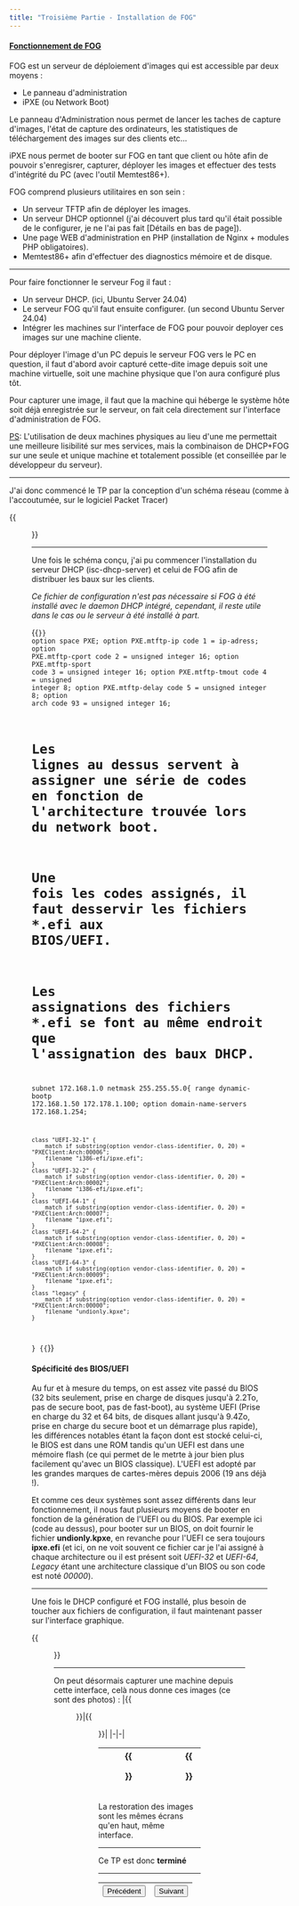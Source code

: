 ```yaml
---
title: "Troisième Partie - Installation de FOG"
---
```

#### <u>Fonctionnement de FOG</u>

FOG est un serveur de déploiement d'images qui est accessible par deux moyens :

- Le panneau d'administration
- iPXE (ou Network Boot)

Le panneau d'Administration nous permet de lancer les taches de capture d'images, l'état de capture des ordinateurs, les statistiques de téléchargement des images sur des clients etc...

iPXE nous permet de booter sur FOG en tant que client ou hôte afin de pouvoir s'enregisrer, capturer, déployer les images et effectuer des tests d'intégrité du PC (avec l'outil Memtest86+).

FOG comprend plusieurs utilitaires en son sein :

- Un serveur TFTP afin de déployer les images.
- Un serveur DHCP optionnel (j'ai découvert plus tard qu'il était possible de le configurer, je ne l'ai pas fait [Détails en bas de page]).
- Une page WEB d'administration en PHP (installation de Nginx + modules PHP obligatoires).
- Memtest86+ afin d'effectuer des diagnostics mémoire et de disque.

***
Pour faire fonctionner le serveur Fog il faut :

- Un serveur DHCP. (ici, Ubuntu Server 24.04)
- Le serveur FOG qu'il faut ensuite configurer. (un second Ubuntu Server 24.04)
- Intégrer les machines sur l'interface de FOG pour pouvoir deployer ces images sur une machine cliente.

Pour déployer l'image d'un PC depuis le serveur FOG vers le PC en question, il faut d'abord avoir capturé cette-dite image depuis soit une machine virtuelle, soit une machine physique que l'on aura configuré plus tôt.

Pour capturer une image, il faut que la machine qui héberge le système hôte soit déjà enregistrée sur le serveur, on fait cela directement sur l'interface d'administration de FOG.

<u>PS</u>: L'utilisation de deux machines physiques au lieu d'une me permettait une meilleure lisibilité sur mes services, mais la combinaison de DHCP+FOG sur une seule et unique machine et totalement possible (et conseillée par le développeur du serveur).
***

J'ai donc commencé le TP par la conception d'un schéma réseau (comme à l'accoutumée, sur le logiciel Packet Tracer)

{{<figure src="https://vhascoet-pro.github.io/portfolio-bts.github.io/pics/RDS2/FOG/sch_réseau-RDS2-FOG.png" alt="schéma réseau sur Packet Tracer Représentant deux machines virtuelles contenues dans un ordinateur principal, relié en réseau sur un serveur de diffusion d'adresses IP (DHCP) et sur le serveur FOG." position="center" style="border-radius: 8px;" caption="" captionPosition="right" captionStyle="color: black;" >}}

***

Une fois le schéma conçu, j'ai pu commencer l'installation du serveur DHCP (isc-dhcp-server) et celui de FOG afin de distribuer les baux sur les clients.

*Ce fichier de configuration n'est pas nécessaire si FOG à été installé avec le daemon DHCP intégré, cependant, il reste utile dans le cas ou le serveur à été installé à part.*

{{<code language="cpp" title="extrait de /etc/dhcp/dhcpd.conf" id="1" expand="Montrer" collapse="Cacher" isCollapsed="false">}}
option space PXE;
option PXE.mtftp-ip        code 1 = ip-adress;
option PXE.mtftp-cport     code 2 = unsigned integer 16;
option PXE.mtftp-sport     code 3 = unsigned integer 16;
option PXE.mtftp-tmout     code 4 = unsigned integer 8;
option PXE.mtftp-delay     code 5 = unsigned integer 8;
option arch code 93 = unsigned integer 16;

# Les lignes au dessus servent à assigner une série de codes en fonction de l'architecture trouvée lors du network boot.
# Une fois les codes assignés, il faut desservir les fichiers *.efi aux BIOS/UEFI.
# Les assignations des fichiers *.efi se font au même endroit que l'assignation des baux DHCP.

subnet 172.168.1.0 netmask 255.255.55.0{
    range dynamic-bootp 172.168.1.50 172.178.1.100;
    option domain-name-servers 172.168.1.254;

    class "UEFI-32-1" {
        match if substring(option vendor-class-identifier, 0, 20) = "PXEClient:Arch:00006";
        filename "i386-efi/ipxe.efi";
    }
    class "UEFI-32-2" {
        match if substring(option vendor-class-identifier, 0, 20) = "PXEClient:Arch:00002";
        filename "i386-efi/ipxe.efi";
    }
    class "UEFI-64-1" {
        match if substring(option vendor-class-identifier, 0, 20) = "PXEClient:Arch:00007";
        filename "ipxe.efi";
    }
    class "UEFI-64-2" {
        match if substring(option vendor-class-identifier, 0, 20) = "PXEClient:Arch:00008";
        filename "ipxe.efi";
    }
    class "UEFI-64-3" {
        match if substring(option vendor-class-identifier, 0, 20) = "PXEClient:Arch:00009";
        filename "ipxe.efi";
    }
    class "legacy" {
        match if substring(option vendor-class-identifier, 0, 20) = "PXEClient:Arch:00000";
        filename "undionly.kpxe";
    }
}
{{</code>}}
#### Spécificité des BIOS/UEFI
Au fur et à mesure du temps, on est assez vite passé du BIOS (32 bits seulement, prise en charge de disques jusqu'à 2.2To, pas de secure boot, pas de fast-boot), au système UEFI (Prise en charge du 32 et 64 bits, de disques allant jusqu'à 9.4Zo, prise en charge du secure boot et un démarrage plus rapide), les différences notables étant la façon dont est stocké celui-ci, le BIOS est dans une ROM tandis qu'un UEFI est dans une mémoire flash (ce qui permet de le metrte à jour bien plus facilement qu'avec un BIOS classique).
L'UEFI est adopté par les grandes marques de cartes-mères depuis 2006 (19 ans déjà !).

Et comme ces deux systèmes sont assez différents dans leur fonctionnement, il nous faut plusieurs moyens de booter en fonction de la génération de l'UEFI ou du BIOS.
Par exemple ici (code au dessus), pour booter sur un BIOS, on doit fournir le fichier **undionly.kpxe**, en revanche pour l'UEFI ce sera toujours **ipxe.efi** (et ici, on ne voit souvent ce fichier car je l'ai assigné à chaque architecture ou il est présent soit *UEFI-32* et *UEFI-64*, *Legacy* étant une architecture classique d'un BIOS ou son code est noté *00000*).
***
Une fois le DHCP configuré et FOG installé, plus besoin de toucher aux fichiers de configuration, il faut maintenant passer sur l'interface graphique.

{{<figure src="https://vhascoet-pro.github.io/portfolio-bts.github.io/pics/RDS2/FOG/2025-01-13_10-52.png" alt="Menu principal de FOG : Montrant le tableau de bord." position="center" style="border-radius: 8px;" caption="Tableau de bord de FOG" captionPosition="right" captionStyle="color: black;">}}
***
On peut désormais capturer une machine depuis cette interface, celà nous donne ces images (ce sont des photos) :
|{{<figure src="https://vhascoet-pro.github.io/portfolio-bts.github.io/pics/RDS2/FOG/Capture-FOG_1.jpg" alt="Première phase de capture" position="center" style="border-radius: 8px;" caption="Calcul de la taille de l'image." captionPosition="right" captionStyle="color: black;">}}|{{<figure src="https://vhascoet-pro.github.io/portfolio-bts.github.io/pics/RDS2/FOG/Capture-FOG_2.jpg" alt="Seconde phase de la capture" position="center" style="border-radius: 8px;" caption="Capture de la partition *FAT32* du périphérique hôte" captionPosition="right" captionStyle="color: black;">}}|
|-|-|

|{{<figure src="https://vhascoet-pro.github.io/portfolio-bts.github.io/pics/RDS2/FOG/Capture-FOG_3.jpg" alt="Troisième phase de la capture" position="center" style="border-radius: 8px;" caption="Capture de la seconde partition" captionPosition="right" captionStyle="color: black;">}}|{{<figure src="https://vhascoet-pro.github.io/portfolio-bts.github.io/pics/RDS2/FOG/Capture-FOG_4.jpg" alt="Dernière phase de la capture" position="center" style="border-radius: 8px;" caption="Capture de la partition principale en *NTFS* (512Go)" captionPosition="right" captionStyle="color: black;">}}|
|-|-|

La restoration des images sont les mêmes écrans qu'en haut, même interface.
***
Ce TP est donc **terminé**
***
|<button onclick="window.location.href='https://vhascoet-pro.github.io/portfolio-bts.github.io/rds2/rds2_2';">Précédent</button>|<button onclick="window.location.href='https://vhascoet-pro.github.io/portfolio-bts.github.io/rds2/rds2_4';">Suivant</button>|
|-|-|
